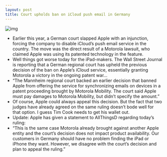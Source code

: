 ```yaml
---
layout: post
title: Court upholds ban on iCloud push email in Germany
---
```

![img](http://media.idownloadblog.com/wp-content/uploads/2012/02/icloud.jpg)
* Earlier this year, a German court slapped Apple with an injunction, forcing the company to disable iCloud’s push email service in the country. The move was the direct result of a Motorola lawsuit, who claimed Apple was using its patented technology in the feature.
* Well things got worse today for the iPad-makers. The Wall Street Journal is reporting that a German regional court has upheld the previous decision of the ban on Apple’s iCloud service, essentially granting Motorola a victory in the ongoing patent war…
* “The Mannheim regional court backed an earlier decision that banned Apple from offering the service for synchronizing emails on devices in a patent proceeding brought by Motorola Mobility. The court said Apple must pay damages to Motorola Mobility, but didn’t specify the amount.”
* Of course, Apple could always appeal this decision. But the fact that two judges have already agreed on the same ruling doesn’t bode well for that option. I guess Tim Cook needs to get his wallet out.
* Update: Apple has given a statement to AllThingsD regarding today’s ruling:
* “This is the same case Motorola already brought against another Apple entity and the court’s decision does not impact product availability. Our customers in Germany should have no problem finding the iPad or iPhone they want. However, we disagree with the court’s decision and plan to appeal the ruling.”


